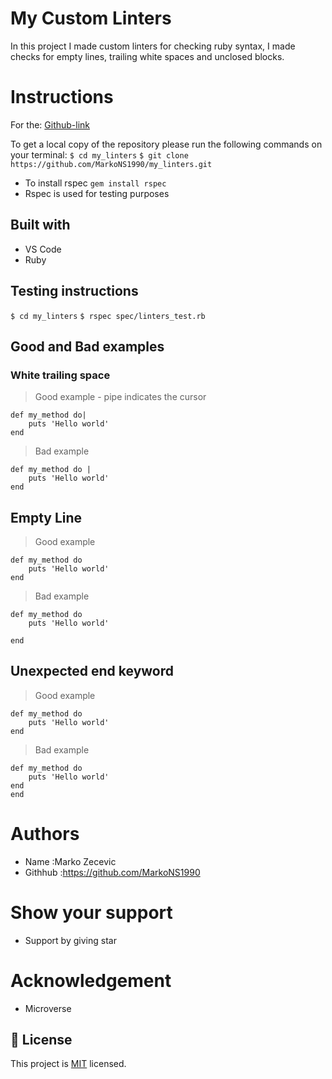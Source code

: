 # My Custom Linters

In this project I made custom linters for checking ruby syntax, I made checks for empty lines, trailing white spaces and unclosed blocks.

# Instructions

For the: [Github-link](https://github.com/MarkoNS1990/my_linters)

To get a local copy of the repository please run the following commands on your terminal:
`$ cd my_linters`
`$ git clone https://github.com/MarkoNS1990/my_linters.git`

- To install rspec `gem install rspec`
- Rspec is used for testing purposes

## Built with

- VS Code
- Ruby

## Testing instructions

`$ cd my_linters`
`$ rspec spec/linters_test.rb`

## Good and Bad examples

### **White trailing space**

> Good example - pipe indicates the cursor

```
def my_method do|
    puts 'Hello world'
end
```

> Bad example

```
def my_method do |
    puts 'Hello world'
end
```

## Empty Line

> Good example

```
def my_method do
    puts 'Hello world'
end
```

> Bad example

```
def my_method do
    puts 'Hello world'

end
```

## Unexpected end keyword

> Good example

```
def my_method do
    puts 'Hello world'
end
```

> Bad example

```
def my_method do
    puts 'Hello world'
end
end
```

# Authors

- Name :Marko Zecevic
- Githhub :https://github.com/MarkoNS1990

# Show your support

- Support by giving star

# Acknowledgement

- Microverse

## 📝 License

This project is [MIT](https://github.com/git/git-scm.com/blob/master/MIT-LICENSE.txt) licensed.
